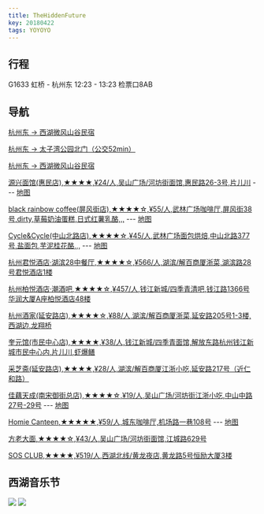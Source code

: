 ```yaml
---
title: TheHiddenFuture
key: 20180422
tags: YOYOYO
---
```


## 行程
G1633 虹桥 - 杭州东 12:23 - 13:23 检票口8AB

## 导航
[杭州东 -> 西湖微风山谷民宿](https://map.baidu.com/dir/%E6%9D%AD%E5%B7%9E%E4%B8%9C%E7%AB%99/%E6%9D%AD%E5%B7%9E%E5%BE%AE%E9%A3%8E%E5%B1%B1%E8%B0%B7%E6%97%85%E8%88%8D/@13376561.029464193,3513950.231399412,14.08z?querytype=bt&c=289&sn=2$$$$$$%E6%9D%AD%E5%B7%9E%E4%B8%9C%E7%AB%99$$0$$$$&en=2$$$$$$%E6%9D%AD%E5%B7%9E%E5%BE%AE%E9%A3%8E%E5%B1%B1%E8%B0%B7%E6%97%85%E8%88%8D$$1$$%E6%9D%AD%E5%B7%9E%E5%B8%82%E8%A5%BF%E6%B9%96%E5%8C%BA$$&sc=289&ec=289&pn=0&rn=5&exptype=dep&exptime=2021-05-13%2015:48&version=5&da_src=shareurl)

[杭州东 -> 太子湾公园北门（公交52min）](https://map.baidu.com/dir/%E6%9D%AD%E5%B7%9E%E4%B8%9C%E7%AB%99/%E5%A4%AA%E5%AD%90%E6%B9%BE%E5%85%AC%E5%9B%AD-%E5%8C%97%E9%97%A8/@13376481.628874814,3515949.7,14.39z?querytype=bse&c=179&singleType=0&poiType=0&isSingle=true&ptx=13382907.56&pty=3520049.48&wd=%E5%A4%AA%E5%AD%90%E6%B9%BE%E5%85%AC%E5%9B%AD-%E5%8C%97%E9%97%A8&name=%E6%9D%AD%E5%B7%9E%E4%B8%9C%E7%AB%99&wd2=%E6%9D%AD%E5%B7%9E%E5%B8%82%E8%A5%BF%E6%B9%96%E5%8C%BA&sn=0$$a31554a8ecce4257e812e4ac$$13382907.56,3520049.48$$%E6%9D%AD%E5%B7%9E%E4%B8%9C%E7%AB%99$$$$$$&exptype=dep&exptime=2021-05-13%2015:50&version=5&da_src=shareurl)

[杭州东 -> 西湖微风山谷民宿](https://map.baidu.com/dir/%E5%A4%AA%E5%AD%90%E6%B9%BE%E5%85%AC%E5%9B%AD-%E5%8C%97%E9%97%A8/%E8%A5%BF%E6%B9%96%E5%BE%AE%E9%A3%8E%E5%B1%B1%E8%B0%B7%E6%B0%91%E5%AE%BF/@13374251.931082983,3511273.5,17.29z?querytype=walk&c=179&sn=2$$$$$$%E5%A4%AA%E5%AD%90%E6%B9%BE%E5%85%AC%E5%9B%AD-%E5%8C%97%E9%97%A8$$1$$%E6%9D%AD%E5%B7%9E%E5%B8%82%E8%A5%BF%E6%B9%96%E5%8C%BA$$&en=1$$830355e4572376127ab55c7d$$13374237,3510691$$%E8%A5%BF%E6%B9%96%E5%BE%AE%E9%A3%8E%E5%B1%B1%E8%B0%B7%E6%B0%91%E5%AE%BF$$0$$$$&sc=179&ec=179&pn=0&rn=5&version=6&run=0&spath_type=1&da_src=shareurl)

[源兴面馆(惠民店),★★★★,¥24/人,吴山广场/河坊街面馆,惠民路26-3号,片儿川](https://m.dianping.com/shopshare/FqzCvRePBap7eONO?msource=Appshare2021&utm_source=shop_share) --- [地图](https://map.baidu.com/search/%E6%BA%90%E5%85%B4%E9%9D%A2%E9%A6%86(%E6%83%A0%E6%B0%91%E5%BA%97)/@13378063.055,3513826.24,19z?querytype=s&da_src=shareurl&wd=%E6%BA%90%E5%85%B4%E9%9D%A2%E9%A6%86(%E6%83%A0%E6%B0%91%E5%BA%97)&c=179&src=0&wd2=%E6%9D%AD%E5%B7%9E%E5%B8%82%E4%B8%8A%E5%9F%8E%E5%8C%BA&pn=0&sug=1&l=19&b=(13377415.165,3513601.03;13378695.165,3514046.53)&from=webmap&biz_forward=%7B%22scaler%22:1,%22styles%22:%22pl%22%7D&sug_forward=bae5ca4be8b62e3f81a12ee1&seckey=1c7e316a4540e50ac95e9230bec47dbcb80e3ae5bb6a5e50a29d1f9face80bde809c0809b62dc348fb8e9375c542f12cea0f3973b2f8374a4ee078076449048d93eb28f00c1f964c5c5430809d7d0630f1cbb369356ed16bc6b97a5fff7631fc30b989f56728df7c47cc2c086d36307e6daa07d3d2baf5e80df0ea6c03db9467a13b7ef41fff45a58563e78dc2b6b84546de3478d581890662a76cf55a21b1f3239b83b215683fabd2e7aa84abc11cd180028cdbac5a6e185e01d9f75bb7868a072a0181526471fab0f7b38420889f105bc3b9e962bff1428bfb42ee28b3add8&device_ratio=1)

[black rainbow coffee(屏风街店),★★★★☆,¥55/人,武林广场咖啡厅,屏风街38号,dirty,草莓奶油蛋糕,日式红薯乳酪,,,](https://m.dianping.com/shopshare/GaUVblXZjlUuwyoN?msource=Appshare2021&utm_source=shop_share) --- [地图](https://map.baidu.com/search/%E5%B1%8F%E9%A3%8E%E8%A1%9738%E5%8F%B7/@13378139.895,3516968.37,19z?querytype=s&da_src=shareurl&wd=%E5%B1%8F%E9%A3%8E%E8%A1%9738%E5%8F%B7&c=179&src=0&pn=0&sug=0&l=14&b=(13368244.14741888,3512750.9080956145;13389154.475753365,3520028.6825276553)&from=webmap&biz_forward=%7B%22scaler%22:1,%22styles%22:%22pl%22%7D&seckey=1c7e316a4540e50ac95e9230bec47dbcb80e3ae5bb6a5e50a29d1f9face80bde809c0809b62dc348fb8e9375c542f12cea0f3973b2f8374a4ee078076449048d93eb28f00c1f964c5c5430809d7d0630f1cbb369356ed16bc6b97a5fff7631fc30b989f56728df7c47cc2c086d36307e6daa07d3d2baf5e80df0ea6c03db9467a13b7ef41fff45a58563e78dc2b6b84546de3478d581890662a76cf55a21b1f3239b83b215683fabd2e7aa84abc11cd180028cdbac5a6e185e01d9f75bb7868a072a0181526471fab0f7b38420889f105bc3b9e962bff1428bfb42ee28b3add8&device_ratio=1)

[Cycle&Cycle(中山北路店),★★★★☆,¥45/人,武林广场面包烘焙,中山北路377号,盐面包,芋泥桂花酪,,,](https://m.dianping.com/shopshare/i7EXvmqpJilKCWmT?msource=Appshare2021&utm_source=shop_share) --- [地图](https://map.baidu.com/search/%E4%B8%AD%E5%B1%B1%E5%8C%97%E8%B7%AF377%E5%8F%B7/@13377893.005,3516864.9400000004,15.79z?querytype=s&da_src=shareurl&wd=%E4%B8%AD%E5%B1%B1%E5%8C%97%E8%B7%AF377%E5%8F%B7&c=179&src=0&pn=0&sug=0&l=15&b=(13367203.820134128,3509643.980983606;13382635.011788374,3515014.759016393)&from=webmap&biz_forward=%7B%22scaler%22:1,%22styles%22:%22pl%22%7D&seckey=1c7e316a4540e50ac95e9230bec47dbcb80e3ae5bb6a5e50a29d1f9face80bde809c0809b62dc348fb8e9375c542f12cea0f3973b2f8374a4ee078076449048d93eb28f00c1f964c5c5430809d7d0630f1cbb369356ed16bc6b97a5fff7631fc30b989f56728df7c47cc2c086d36307e6daa07d3d2baf5e80df0ea6c03db9467a13b7ef41fff45a58563e78dc2b6b84546de3478d581890662a76cf55a21b1f3239b83b215683fabd2e7aa84abc11cd180028cdbac5a6e185e01d9f75bb7868a072a0181526471fab0f7b38420889f105bc3b9e962bff1428bfb42ee28b3add8&device_ratio=1)

[杭州君悦酒店·湖滨28中餐厅,★★★★☆,¥566/人,湖滨/解百商厦浙菜,湖滨路28号君悦酒店1楼](https://m.dianping.com/shopshare/H92rDX9CbSigd9gS?msource=Appshare2021&utm_source=shop_share)

[杭州柏悦酒店·潮酒吧,★★★★☆,¥457/人,钱江新城/四季青清吧,钱江路1366号华润大厦A座柏悦酒店48楼](https://m.dianping.com/shopshare/H4eqmseIj8M5WFyB?msource=Appshare2021&utm_source=shop_share)

[杭州酒家(延安路店),★★★★☆,¥88/人,湖滨/解百商厦浙菜,延安路205号1-3楼,西湖边,龙翔桥](https://m.dianping.com/shopshare/k6SiGh5iVUpvKyYs?msource=Appshare2021&utm_source=shop_share)

[奎元馆(市民中心店),★★★★,¥38/人,钱江新城/四季青面馆,解放东路杭州钱江新城市民中心内,片儿川,虾爆鳝](https://m.dianping.com/shopshare/k94q3N0gzKmpc1OL?msource=Appshare2021&utm_source=shop_share)

[采芝斋(延安路店),★★★★,¥28/人,湖滨/解百商厦江浙小吃,延安路217号（近仁和路）](https://m.dianping.com/shopshare/H8fxnVtUZb79J4ef?msource=Appshare2021&utm_source=shop_share)

[佳藕天成(南宋御街总店),★★★★☆,¥19/人,吴山广场/河坊街江浙小吃,中山中路27号-29号](https://m.dianping.com/shopshare/k820Q2TRGeBTojYL?msource=Appshare2021&utm_source=shop_share) --- [地图](https://map.baidu.com/poi/%E4%BD%B3%E8%97%95%E5%A4%A9%E6%88%90%E7%94%9F%E6%B4%BB%E9%A6%86(%E4%B8%AD%E5%B1%B1%E4%B8%AD%E8%B7%AF%E5%BA%97)/@13378240.065,3513339.75,19z?uid=f7bb1759020139d2e115f939&ugc_type=3&ugc_ver=1&device_ratio=1&compat=1&querytype=detailConInfo&da_src=shareurl)

[Homie Canteen,★★★★★,¥59/人,城东咖啡厅,机场路一巷108号](https://m.dianping.com/shopshare/l75nzFawHvTmX3sX?msource=Appshare2021&utm_source=shop_share) --- [地图](https://map.baidu.com/poi/Homie%20Canteen/@13380463.995,3520192.3999999994,19z?uid=33edc4529dfb1be61329352d&ugc_type=3&ugc_ver=1&device_ratio=1&compat=1&querytype=detailConInfo&da_src=shareurl)

[方老大面,★★★★☆,¥43/人,吴山广场/河坊街面馆,江城路629号](https://m.dianping.com/shopshare/G2vbM6jYkQN0KC6Q?msource=Appshare2021&utm_source=shop_share)

[SOS CLUB,★★★★,¥519/人,西湖北线/黄龙夜店,黄龙路5号恒励大厦3楼](https://m.dianping.com/shopshare/H5N6UWJZIonxGErX?msource=Appshare2021&utm_source=shop_share)

## 西湖音乐节
![](https://wx4.sinaimg.cn/mw690/008aGkgDgy1gqj3j9mogzj30u00kwwfw.jpg)
![](https://wx3.sinaimg.cn/mw690/008aGkgDgy1gqj3jb14h0j30hb0ftn3p.jpg)


